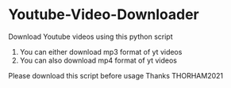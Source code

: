 # Youtube-Video-Downloader
Download Youtube videos using this python script

1. You can either download mp3 format of yt videos
2. You can also download mp4 format of yt videos

Please download this script before usage
Thanks THORHAM2021
